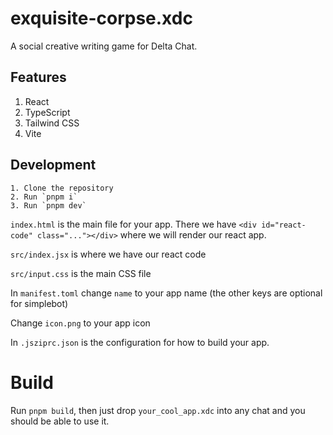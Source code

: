 # exquisite-corpse.xdc

A social creative writing game for Delta Chat.

## Features

1. React
2. TypeScript
3. Tailwind CSS
4. Vite

## Development

    1. Clone the repository
    2. Run `pnpm i`
    3. Run `pnpm dev`

`index.html` is the main file for your app. There we have `<div id="react-code" class="..."></div>` where we will render our react app.

`src/index.jsx` is where we have our react code

`src/input.css` is the main CSS file

In `manifest.toml` change `name` to your app name (the other keys are optional for simplebot)

Change `icon.png` to your app icon

In `.jsziprc.json` is the configuration for how to build your app.

# Build

Run `pnpm build`, then just drop `your_cool_app.xdc` into any chat and you should be able to use it.
